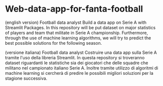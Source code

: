 # Web-data-app-for-fanta-football

(english version)
Football data analyst
Build a data app on Serie A with Streamlit Packages.
In this repository will be put dataset on major statistics of players and team that militate in Serie A championship.
Furthermore, through the use of machine learning algorithms, we will try to predict the best possible solutions for the following season.



(versione italiana)
Football data analyst
Costruire una data app sulla Serie A tramite l'uso della libreria Streamlit.
In questa repository si troveranno dataset riguardanti le statistiche sia dei giocatori
che delle squadre che militano nel campionato italiano Serie A.
Inoltre tramite utilizzo di algoritmi di machine learning si cercherà di predire le possibili migliori soluzioni per la stagione successiva.
